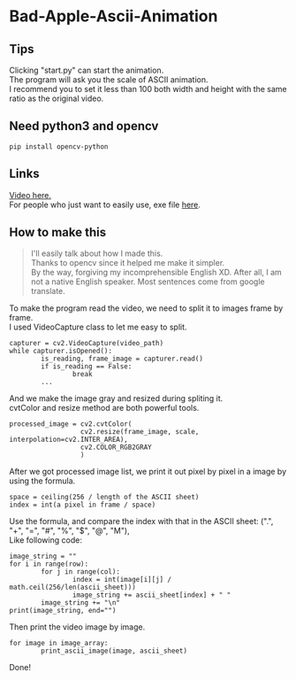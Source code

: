 # Bad-Apple-Ascii-Animation

## Tips
Clicking "start.py" can start the animation.   
The program will ask you the scale of ASCII animation.  
I recommend you to set it less than 100 both width and height with the same ratio as the original video.

## Need python3 and opencv
```
pip install opencv-python
```

## Links
[Video here.](https://youtu.be/kolcMueYQMw)  
For people who just want to easily use, exe file [here](https://drive.google.com/drive/folders/10Mv6SztT0jr-yEC20ksxw8jAXGUmQwd9?usp=sharing).  

## How to make this
>I'll easily talk about how I made this.  
>Thanks to opencv since it helped me make it simpler.  
>By the way, forgiving my incomprehensible English XD. After all, I am not a native English speaker. Most sentences come from google translate.  

To make the program read the video, we need to split it to images frame by frame.  
I used VideoCapture class to let me easy to split.
```
capturer = cv2.VideoCapture(video_path)
while capturer.isOpened():
        is_reading, frame_image = capturer.read()
        if is_reading == False:
                break
        ...
```  
And we make the image gray and resized during spliting it.  
cvtColor and resize method are both powerful tools.
```
processed_image = cv2.cvtColor(
                  cv2.resize(frame_image, scale, interpolation=cv2.INTER_AREA),
                  cv2.COLOR_RGB2GRAY
                  )
```
After we got processed image list, we print it out pixel by pixel in a image by using the formula.
```
space = ceiling(256 / length of the ASCII sheet)
index = int(a pixel in frame / space)
```
Use the formula, and compare the index with that in the ASCII sheet: (".", "+", "=", "#", "%", "$", "@", "M"),  
Like following code:
```
image_string = ""
for i in range(row):
        for j in range(col):
                index = int(image[i][j] / math.ceil(256/len(ascii_sheet)))
                image_string += ascii_sheet[index] + " "
        image_string += "\n"
print(image_string, end="")
```
Then print the video image by image.
```
for image in image_array:
        print_ascii_image(image, ascii_sheet)
```
Done!
